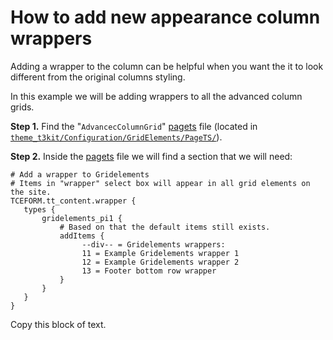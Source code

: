 # How to add new appearance column wrappers

Adding a wrapper to the column can be helpful when you want the it to look different from the original columns styling.

In this example we will be adding wrappers to all the advanced column grids.

**Step 1.** Find the "```AdvancecColumnGrid```" [pagets](https://github.com/t3kit/theme_t3kit/blob/master/Configuration/GridElements/PageTS/AdvColumnGrid.pagets) file (located in [```theme_t3kit/Configuration/GridElements/PageTS/```](https://github.com/t3kit/theme_t3kit/blob/master/Configuration/GridElements/PageTS/)).  

**Step 2.** Inside the [pagets](https://github.com/t3kit/theme_t3kit/blob/master/Configuration/ContentElements/Quote.pagets) file we will find a section that we will need:
```
# Add a wrapper to Gridelements
# Items in "wrapper" select box will appear in all grid elements on the site.
TCEFORM.tt_content.wrapper {
   types {
       gridelements_pi1 {
           # Based on that the default items still exists.
           addItems {
                --div-- = Gridelements wrappers:
                11 = Example Gridelements wrapper 1
                12 = Example Gridelements wrapper 2
                13 = Footer bottom row wrapper
           }
       }
   }
}
```
Copy this block of text.

